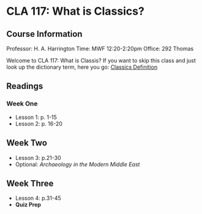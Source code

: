 # CLA 117: What is Classics?

## Course Information

Professor: H. A. Harrington
Time: MWF 12:20-2:20pm
Office: 292 Thomas

Welcome to CLA 117: What is Classis? If you want to skip this class and just look up the dictionary term, here you go: [Classics Definition](https://en.wikipedia.org/wiki/Classics)

## Readings

### Week One

- Lesson 1: p. 1-15
- Lesson 2: p. 16-20

## Week Two

- Lesson 3: p.21-30
- Optional: *Archaeology in the Modern Middle East*

## Week Three

- Lesson 4: p.31-45
- **Quiz Prep**
